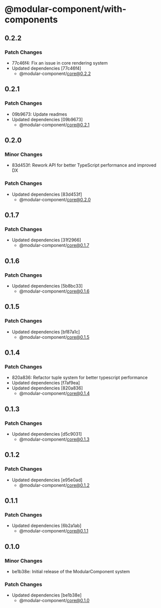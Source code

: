 # @modular-component/with-components

## 0.2.2

### Patch Changes

- 77c46f4: Fix an issue in core rendering system
- Updated dependencies [77c46f4]
  - @modular-component/core@0.2.2

## 0.2.1

### Patch Changes

- 09b9673: Update readmes
- Updated dependencies [09b9673]
  - @modular-component/core@0.2.1

## 0.2.0

### Minor Changes

- 83d453f: Rework API for better TypeScript performance and improved DX

### Patch Changes

- Updated dependencies [83d453f]
  - @modular-component/core@0.2.0

## 0.1.7

### Patch Changes

- Updated dependencies [31f2966]
  - @modular-component/core@0.1.7

## 0.1.6

### Patch Changes

- Updated dependencies [5b8bc33]
  - @modular-component/core@0.1.6

## 0.1.5

### Patch Changes

- Updated dependencies [bf87a1c]
  - @modular-component/core@0.1.5

## 0.1.4

### Patch Changes

- 820a836: Refactor tuple system for better typescript performance
- Updated dependencies [f7af9ea]
- Updated dependencies [820a836]
  - @modular-component/core@0.1.4

## 0.1.3

### Patch Changes

- Updated dependencies [d5c9031]
  - @modular-component/core@0.1.3

## 0.1.2

### Patch Changes

- Updated dependencies [e95e0ad]
  - @modular-component/core@0.1.2

## 0.1.1

### Patch Changes

- Updated dependencies [6b2a1ab]
  - @modular-component/core@0.1.1

## 0.1.0

### Minor Changes

- be1b38e: Initial release of the ModularComponent system

### Patch Changes

- Updated dependencies [be1b38e]
  - @modular-component/core@0.1.0
